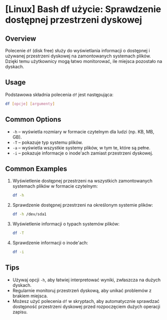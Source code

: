 # [Linux] Bash df użycie: Sprawdzenie dostępnej przestrzeni dyskowej

## Overview
Polecenie `df` (disk free) służy do wyświetlania informacji o dostępnej i używanej przestrzeni dyskowej na zamontowanych systemach plików. Dzięki temu użytkownicy mogą łatwo monitorować, ile miejsca pozostało na dyskach.

## Usage
Podstawowa składnia polecenia `df` jest następująca:

```bash
df [opcje] [argumenty]
```

## Common Options
- `-h` – wyświetla rozmiary w formacie czytelnym dla ludzi (np. KB, MB, GB).
- `-T` – pokazuje typ systemu plików.
- `-a` – wyświetla wszystkie systemy plików, w tym te, które są pełne.
- `-i` – pokazuje informacje o inode'ach zamiast przestrzeni dyskowej.

## Common Examples
1. Wyświetlenie dostępnej przestrzeni na wszystkich zamontowanych systemach plików w formacie czytelnym:
   ```bash
   df -h
   ```

2. Sprawdzenie dostępnej przestrzeni na określonym systemie plików:
   ```bash
   df -h /dev/sda1
   ```

3. Wyświetlenie informacji o typach systemów plików:
   ```bash
   df -T
   ```

4. Sprawdzenie informacji o inode'ach:
   ```bash
   df -i
   ```

## Tips
- Używaj opcji `-h`, aby łatwiej interpretować wyniki, zwłaszcza na dużych dyskach.
- Regularnie monitoruj przestrzeń dyskową, aby unikać problemów z brakiem miejsca.
- Możesz użyć polecenia `df` w skryptach, aby automatycznie sprawdzać dostępność przestrzeni dyskowej przed rozpoczęciem dużych operacji zapisu.